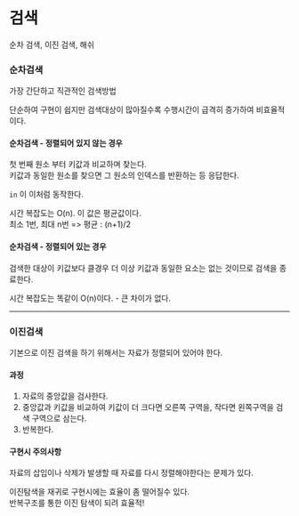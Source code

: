 # 검색

순차 검색, 이진 검색, 해쉬

### 순차검색
가장 간단하고 직관적인 검색방법

단순하여 구현이 쉽지만 검색대상이 많아질수록 수행시간이 급격히 증가하여 비효율적이다.

#### 순차검색 - 정렬되어 있지 않는 경우
첫 번째 원소 부터 키값과 비교하며 찾는다.<br>
키값과 동일한 원소를 찾으면 그 원소의 인덱스를 반환하는 등 응답한다.

`in` 이 이처럼 동작한다.

시간 복잡도는 O(n). 이 값은 평균값이다.<br>
최소 1번, 최대 n번 => 평균 : (n+1)/2


#### 순차검색 - 정렬되어 있는 경우
검색한 대상이 키값보다 클경우 더 이상 키값과 동일한 요소는 없는 것이므로 검색을 종료한다. 

시간 복잡도는 똑같이 O(n)이다. - 큰 차이가 없다.

---
### 이진검색
기본으로 이진 검색을 하기 위해서는 자료가 정렬되어 있어야 한다.

#### 과정
1. 자료의 중앙값을 검사한다.
2. 중앙값과 키값을 비교하여 키값이 더 크다면 오른쪽 구역을, 작다면 왼쪽구역을 검색 구역으로 삼는다.
3. 반복한다.

#### 구현시 주의사항
자료의 삽입이나 삭제가 발생할 때 자료를 다시 정렬해야한다는 문제가 있다.

이진탐색을 재귀로 구현시에는 효율이 좀 떨어질수 있다.<br>
반복구조를 통한 이진 탐색이 되려 효율적!
